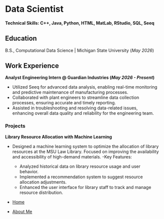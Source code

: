 # Data Scientist  

#### Technical Skills: C++, Java, Python, HTML, MatLab, RStudio, SQL, Seeq

## Education
B.S., Computational Data Science | Michigan State University (_May 2026_) 

## Work Experience
**Analyst Engineering Intern @ Guardian Industries (_May 2026 - Present_)**
- Utilized Seeq for advanced data analysis, enabling real-time monitoring and predictive maintenance of manufacturing processes.
- Collaborated with plant engineers to streamline data collection processes, ensuring accurate and timely reporting.
- Assisted in troubleshooting and resolving data-related issues, enhancing overall data quality and reliability for the engineering team.

### Projects
**Library Resource Allocation with Machine Learning**
- Designed a machine learning system to optimize the allocation of library resources at the MSU Law Library. Focused on improving the availability and accessibility of high-demand materials.
-Key Features:
  - Analyzed historical data on library resource usage and user behavior.
  - Implemented a recommendation system to suggest resource allocation adjustments.
  - Enhanced the user interface for library staff to track and manage resource distribution.

- [Home](/)
- [About Me](about.md)
